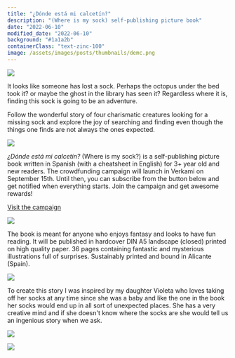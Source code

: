 ```yaml
---
title: "¿Dónde está mi calcetín?"
description: "(Where is my sock) self-publishing picture book"
date: "2022-06-10"
modified_date: "2022-06-10"
background: "#1a1a2b"
containerClass: "text-zinc-100"
image: /assets/images/posts/thumbnails/demc.png
---
```


![](/assets/images/posts/donde_esta_mi_calcetin/demc001.png)

It looks like someone has lost a sock. Perhaps the octopus under the bed took it? or maybe the ghost in the library has seen it? Regardless where it is, finding this sock is going to be an adventure.

Follow the wonderful story of four charismatic creatures looking for a missing sock and explore the joy of searching and finding even though the things one finds are not always the ones expected.

![](/assets/images/posts/donde_esta_mi_calcetin/demc002.png)


*¿Dónde está mi calcetín?* (Where is my sock?) is a self-publishing picture book written in Spanish (with a cheatsheet in English) for 3+ year old and new readers. The crowdfunding campaign will launch in Verkami on September 15th. Until then, you can subscribe from the button below and get notified when everything starts. Join the campaign and get awesome rewards! <div className="flex justify-center"><a target="_blank" className="text-xl md:text-2xl px-8 py-5 m-8 rounded-md inline-block text-zinc-100 transition ease-in-out hover:scale-110 duration-200 cursor-pointer bg-indigo-800 hover:bg-indigo-500 hover:no-underline no-underline font-normal" href="https://www.verkami.com/projects/33313-donde-esta-mi-calcetin">Visit the campaign</a></div>

![](/assets/images/posts/donde_esta_mi_calcetin/demc003.png)

The book is meant for anyone who enjoys fantasy and looks to have fun reading. It will be published in hardcover DIN A5 landscape (closed) printed on high quality paper. 36 pages containing fantastic and mysterious illustrations full of surprises. Sustainably printed and bound in Alicante (Spain).



![](/assets/images/posts/donde_esta_mi_calcetin/demc004.png)

To create this story I was inspired by my daughter Violeta who loves taking off her socks at any time since she was a baby and like the one in the book her socks would end up in all sort of unexpected places. She has a very creative mind and if she doesn't know where the socks are she would tell us an ingenious story when we ask.

![](/assets/images/posts/donde_esta_mi_calcetin/demc005.png)

![](/assets/images/posts/donde_esta_mi_calcetin/demc006.png)
